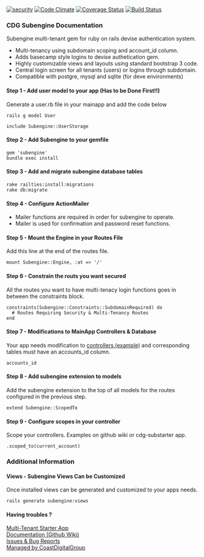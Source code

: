 [![security](https://hakiri.io/github/CoastDigitalGroup/cdg-subengine-devise/master.svg)](https://hakiri.io/github/CoastDigitalGroup/cdg-subengine-devise/master)
[![Code Climate](https://codeclimate.com/github/CoastDigitalGroup/cdg-subengine-devise/badges/gpa.svg)](https://codeclimate.com/github/CoastDigitalGroup/cdg-subengine-devise)
[![Coverage Status](https://coveralls.io/repos/CoastDigitalGroup/cdg-subengine-devise/badge.svg?branch=master&service=github)](https://coveralls.io/github/CoastDigitalGroup/cdg-subengine-devise?branch=master)
[![Build Status](https://travis-ci.org/CoastDigitalGroup/cdg-subengine-devise.svg?branch=master)](https://travis-ci.org/CoastDigitalGroup/cdg-subengine-devise)

### CDG Subengine Documentation
Subengine multi-tenant gem for ruby on rails devise authentication system.

* Multi-tenancy using subdomain scoping and account_id column.
* Adds basecamp style logins to devise authetication gem.  
* Highly customizable views and layouts using standard bootstrap 3 code.  
* Central login screen for all tenants (users) or logins through subdomain.  
* Compatible with postgre, mysql and sqlite (for deve environments)  

#### Step 1 - Add user model to your app (Has to be Done First!!)
Generate a user.rb file in your mainapp and add the code below 

    rails g model User  

    include Subengine::UserStorage
  
#### Step 2 - Add Subengine to your gemfile
    gem 'subengine'
    bundle exec install

#### Step 3 - Add and migrate subengine database tables
    rake railties:install:migrations  
    rake db:migrate

#### Step 4 - Configure ActionMailer
+ Mailer functions are required in order for subengine to operate.
+ Mailer is used for confirmation and password reset functions.

#### Step 5 - Mount the Engine in your Routes File
Add this line at the end of the routes file.  
  
    mount Subengine::Engine, :at => '/'

#### Step 6 - Constrain the routs you want secured
All the routes you want to have multi-tenacy login functions goes in between the constraints block.

    constraints(Subengine::Constraints::SubdomainRequired) do  
      # Routes Requiring Security & Multi-Tenancy Routes    
    end  
  
#### Step 7 - Modifications to MainApp Controllers & Database  
Your app needs modification to [controllers (example)](https://github.com/CoastDigitalGroup/cdg-subengine/wiki/Scoped-Controller-Example) and corresponding tables must have an accounts_id column.  
  
    accounts_id  
  
#### Step 8 - Add subengine extension to models  
Add the subengine extension to the top of all models for the routes configured in the previous step.  
  
    extend Subengine::ScopedTo  
  
#### Step 9 - Configure scopes in your controller
Scope your controllers. Examples on github wiki or cdg-substarter app.

    .scoped_to(current_account)  
  
### Additional Information  
  
#### Views - Subengine Views Can be Customized  
Once installed views can be generated and customized to your apps needs.  
  
    rails generate subengine:views  
  
#### Having troubles ?  
[Multi-Tenant Starter App](https://github.com/CoastDigitalGroup/cdg-substarter)  
[Documentation (Github Wiki)](https://github.com/CoastDigitalGroup/cdg-subengine/wiki)  
[Issues & Bug Reports](https://github.com/CoastDigitalGroup/cdg-subengine/issues)  
[Managed by CoastDigitalGroup](http://coastdigitalgroup.com/)  